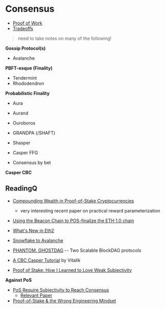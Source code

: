 # Consensus

* [Proof of Work](./Basics/PoW.md)
* [Tradeoffs](./FunTradeoffs.md)

> need to take notes on many of the following!

**Gossip Protocol(s)**
* Avalanche

**PBFT-esque (Finality)**
* Tendermint
* Rhododendron

**Probabilistic Finality**
* Aura
* Aurand
* Ouroboros

* GRANDPA (/SHAFT)

* Shasper
* Casper FFG
* Consensus by bet

**Casper CBC**

## ReadingQ

* [Compounding Wealth in Proof-of-Stake Cryptocurrencies](https://arxiv.org/abs/1809.07468)
    * very interesting recent paper on practical reward parameterization

* [Using the Beacon Chain to POS-finalize the ETH 1.0 chain](https://ethresear.ch/t/using-the-beacon-chain-to-pos-finalize-the-ethereum-1-0-chain/4521)

* [What's New in Eth2](https://notes.ethereum.org/c/Sk8Zs--CQ/https%3A%2F%2Fbenjaminion.xyz%2Fnewineth2%2F20181210.html)

* [Snowflake to Avalanche](https://ipfs.io/ipfs/QmUy4jh5mGNZvLkjies1RWM4YuvJh5o2FYopNPVYwrRVGV)
* [PHANTOM. GHOSTDAG](https://eprint.iacr.org/2018/104.pdf) -- Two Scalable BlockDAG protocols

* [A CBC Casper Tutorial](https://vitalik.ca/general/2018/12/05/cbc_casper.html) by Vitalik

* [Proof of Stake: How I Learned to Love Weak Subjectivity](https://blog.ethereum.org/2014/11/25/proof-stake-learned-love-weak-subjectivity/)

**Against PoS**
* [PoS Require Subjectivity to Reach Consensus](https://forum.blockstack.org/t/pos-blockchains-require-subjectivity-to-reach-consensus/762?u=muneeb)
    * [Relevant Paper](https://eprint.iacr.org/2016/919.pdf)
* [Proof-of-Stake & the Wrong Engineering Mindset](https://medium.com/@hugonguyen/proof-of-stake-the-wrong-engineering-mindset-15e641ab65a2)